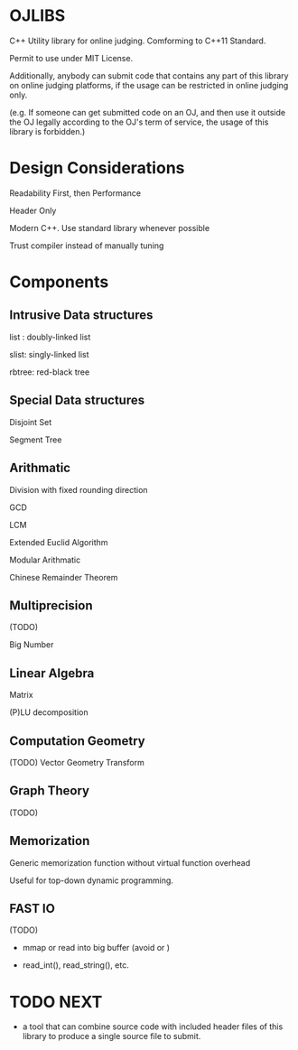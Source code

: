 # OJLIBS
C++ Utility library for online judging. Comforming to C++11 Standard.

Permit to use under MIT License.

Additionally, anybody can submit code that contains any part of this library on online judging platforms, if the usage can be restricted in online judging only.

(e.g. If someone can get submitted code on an OJ, and then use it outside the OJ legally according to the OJ's term of service, the usage of this library is forbidden.)

# Design Considerations

Readability First, then Performance

Header Only

Modern C++. Use standard library whenever possible

Trust compiler instead of manually tuning

# Components

## Intrusive Data structures
list : doubly-linked list

slist: singly-linked list

rbtree: red-black tree

## Special Data structures
Disjoint Set

Segment Tree

## Arithmatic
Division with fixed rounding direction

GCD

LCM

Extended Euclid Algorithm

Modular Arithmatic

Chinese Remainder Theorem

## Multiprecision
(TODO)

Big Number

## Linear Algebra
Matrix

(P)LU decomposition

## Computation Geometry
(TODO)
Vector
Geometry Transform

## Graph Theory
(TODO)

## Memorization
Generic memorization function without virtual function overhead

Useful for top-down dynamic programming.

## FAST IO
(TODO)

- mmap or read into big buffer (avoid <cstdio> or <iostream>)

- read_int(), read_string(), etc.


# TODO NEXT
- a tool that can combine source code with included header files of this library to produce a single source file to submit.
